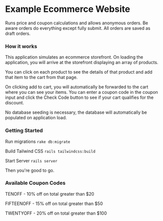 # Example Ecommerce Website

Runs price and coupon calculations and allows anonymous orders. Be aware orders do everything except fully submit. All orders are saved as draft orders.

### How it works
This application simulates an ecommerce storefront. On loading the application, you will arrive at the storefront displaying an array of products.


You can click on each product to see the details of that product and add that item to the cart from that page. 


On clicking add to cart, you will automatically be forwarded to the cart where you can see your items. You can enter a coupon code in the coupon input and click the Check Code button to see if your cart qualifies for the discount.


No database seeding is necessary, the database will automatically be populated on application load. 



### Getting Started

Run migrations
```rake db:migrate```


Build Tailwind CSS
```rails tailwindcss:build```


Start Server
```rails server```

Then you're good to go.

### Available Coupon Codes
TENOFF - 10% off on total greater than $20

FIFTEENOFF - 15% off on total greater than $50

TWENTYOFF - 20% off on total greater than $100

